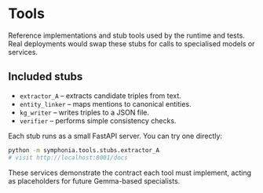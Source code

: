 # Tools

Reference implementations and stub tools used by the runtime and tests. Real deployments would swap these stubs for calls to specialised models or services.

## Included stubs
- `extractor_A` – extracts candidate triples from text.
- `entity_linker` – maps mentions to canonical entities.
- `kg_writer` – writes triples to a JSON file.
- `verifier` – performs simple consistency checks.

Each stub runs as a small FastAPI server. You can try one directly:

```bash
python -m symphonia.tools.stubs.extractor_A
# visit http://localhost:8001/docs
```

These services demonstrate the contract each tool must implement, acting as placeholders for future Gemma-based specialists.
